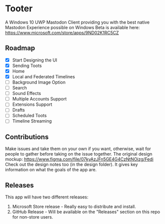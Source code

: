 # Tooter
A Windows 10 UWP Mastodon Client providing you with the best native Mastodon Experience possible on Windows
Beta is available here: https://www.microsoft.com/store/apps/9ND02K1RC5CZ

## Roadmap

- [X] Start Designing the UI
- [X] Sending Toots
- [X] Home
- [X] Local and Federated Timelines
- [ ] Background Image Option
- [ ] Search
- [ ] Sound Effects
- [ ] Multiple Accounts Support
- [ ] Extensions Support
- [ ] Drafts
- [ ] Scheduled Toots
- [ ] Timeline Streaming

## Contributions
Make issues and take them on your own if you want, otherwise, wait for people to gather before taking on the issue together.
The original design mockup: https://www.figma.com/file/07kyAzJFn5GE4G4CzNtNOizg/Fedi
Check out the design notes too (in the design folder). It gives key information on what the goals of the app are.

## Releases
This app will have two different releases:
1. Microsoft Store release - Really easy to distribute and install.
2. GitHub Release - Will be available on the "Releases" section on this repo for non-store users.


